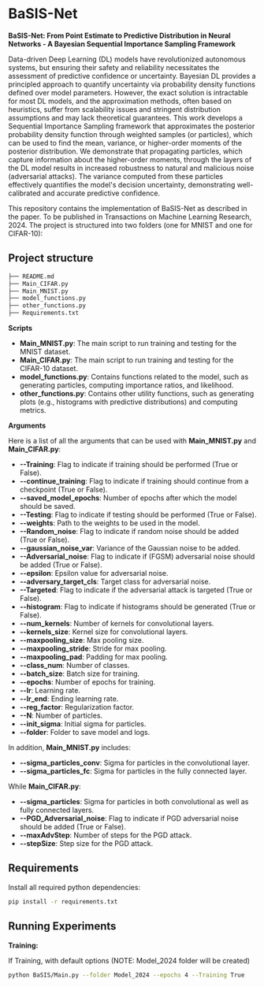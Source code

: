 # BaSIS-Net
**BaSIS-Net: From Point Estimate to Predictive Distribution in Neural Networks - A Bayesian Sequential Importance Sampling Framework**

Data-driven Deep Learning (DL) models have revolutionized autonomous systems, but ensuring their safety and reliability necessitates the assessment of predictive confidence or uncertainty. Bayesian DL provides a principled approach to quantify uncertainty via probability density functions defined over model parameters. However, the exact solution is intractable for most DL models, and the approximation methods, often based on heuristics, suffer from scalability issues and stringent distribution assumptions and may lack theoretical guarantees. This work develops a Sequential Importance Sampling framework that approximates the posterior probability density function through weighted samples (or particles), which can be used to find the mean, variance, or higher-order moments of the posterior distribution. We demonstrate that propagating particles, which capture information about the higher-order moments, through the layers of the DL model results in increased robustness to natural and malicious noise (adversarial attacks). The variance computed from these particles effectively quantifies the model's decision uncertainty, demonstrating well-calibrated and accurate predictive confidence.

This repository contains the implementation of BaSIS-Net as described in the paper. To be published in Transactions on Machine Learning Research, 2024.
The project is structured into two folders (one for MNIST and one for CIFAR-10):

## Project structure
```sh
├── README.md
├── Main_CIFAR.py
├── Main_MNIST.py
├── model_functions.py
├── other_functions.py
├── Requirements.txt
```


**Scripts**

- **Main_MNIST.py**: The main script to run training and testing for the MNIST dataset.
- **Main_CIFAR.py**: The main script to run training and testing for the CIFAR-10 dataset.
- **model_functions.py**: Contains functions related to the model, such as generating particles, computing importance ratios, and likelihood.
- **other_functions.py**: Contains other utility functions, such as generating plots (e.g., histograms with predictive distributions) and computing metrics.

**Arguments**

Here is a list of all the arguments that can be used with **Main_MNIST.py** and **Main_CIFAR.py**:

- **--Training**: Flag to indicate if training should be performed (True or False).
- **--continue_training**: Flag to indicate if training should continue from a checkpoint (True or False).
- **--saved_model_epochs**: Number of epochs after which the model should be saved.
- **--Testing**: Flag to indicate if testing should be performed (True or False).
- **--weights**: Path to the weights to be used in the model.
- **--Random_noise**: Flag to indicate if random noise should be added (True or False).
- **--gaussian_noise_var**: Variance of the Gaussian noise to be added.
- **--Adversarial_noise**: Flag to indicate if (FGSM) adversarial noise should be added (True or False).
- **--epsilon**: Epsilon value for adversarial noise.
- **--adversary_target_cls**: Target class for adversarial noise.
- **--Targeted**: Flag to indicate if the adversarial attack is targeted (True or False).
- **--histogram**: Flag to indicate if histograms should be generated (True or False).
- **--num_kernels**: Number of kernels for convolutional layers.
- **--kernels_size**: Kernel size for convolutional layers.
- **--maxpooling_size**: Max pooling size.
- **--maxpooling_stride**: Stride for max pooling.
- **--maxpooling_pad**: Padding for max pooling.
- **--class_num**: Number of classes.
- **--batch_size**: Batch size for training.
- **--epochs**: Number of epochs for training.
- **--lr**: Learning rate.
- **--lr_end**: Ending learning rate.
- **--reg_factor**: Regularization factor.
- **--N**: Number of particles.
- **--init_sigma**: Initial sigma for particles.
- **--folder**: Folder to save model and logs.

In addition, **Main_MNIST.py** includes:

- **--sigma_particles_conv**: Sigma for particles in the convolutional layer.
- **--sigma_particles_fc**: Sigma for particles in the fully connected layer.

While **Main_CIFAR.py**:

- **--sigma_particles**: Sigma for particles in both convolutional as well as fully connected layers.
- **--PGD_Adversarial_noise**: Flag to indicate if PGD adversarial noise should be added (True or False).
- **--maxAdvStep**: Number of steps for the PGD attack.
- **--stepSize**: Step size for the PGD attack.
  
## Requirements

Install all required python dependencies:

```sh
pip install -r requirements.txt
```
## Running Experiments

**Training:**

If Training, with default options (NOTE: Model_2024 folder will be created)


```sh
python BaSIS/Main.py --folder Model_2024 --epochs 4 --Training True
```







